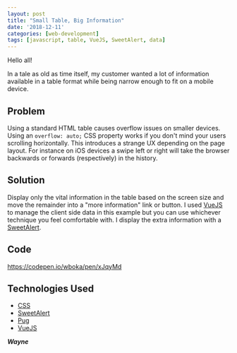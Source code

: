 ```yaml
---
layout: post
title: "Small Table, Big Information"
date: '2018-12-11'
categories: [web-development]
tags: [javascript, table, VueJS, SweetAlert, data]
---
```


Hello all!

In a tale as old as time itself, my customer wanted a lot of information available in a table format while being narrow enough to fit on a mobile device.

## Problem

Using a standard HTML table causes overflow issues on smaller devices. Using an `overflow: auto;` CSS property works if you don't mind your users scrolling horizontally. This introduces a strange UX depending on the page layout. For instance on iOS devices a swipe left or right will take the browser backwards or forwards (respectively) in the history.

## Solution

Display only the vital information in the table based on the screen size and move the remainder into a "more information" link or button. I used [VueJS](https://vuejs.org) to manage the client side data in this example but you can use whichever technique you feel comfortable with. I display the extra information with a [SweetAlert](https://sweetalert.js.org).

## Code

https://codepen.io/wboka/pen/xJqyMd
## Technologies Used

- [CSS](https://en.wikipedia.org/wiki/Cascading_Style_Sheets)
- [SweetAlert](https://sweetalert.js.org)
- [Pug](https://pugjs.org)
- [VueJS](https://vuejs.org)

**_Wayne_**

<script async src="https://static.codepen.io/assets/embed/ei.js"></script>

